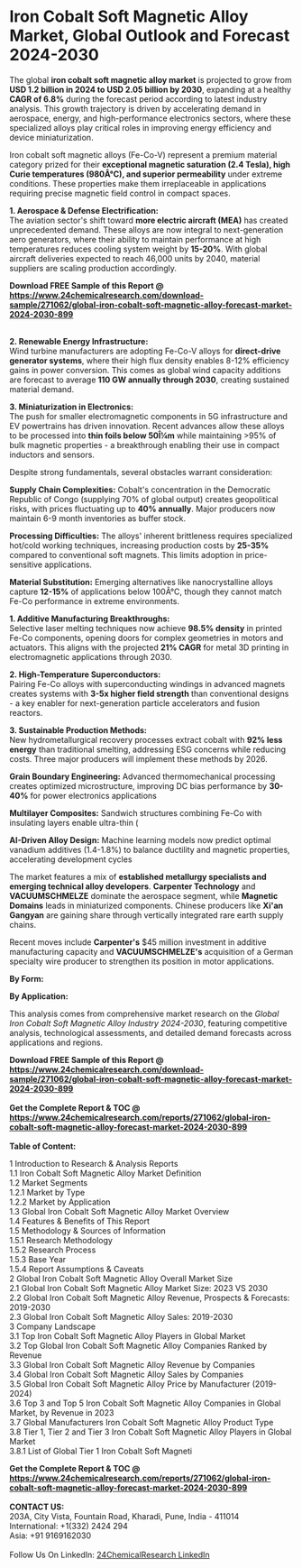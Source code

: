 <h1>Iron Cobalt Soft Magnetic Alloy Market, Global Outlook and Forecast 2024-2030</h1><p>The global <strong>iron cobalt soft magnetic alloy market</strong> is projected to grow from <strong>USD 1.2 billion in 2024 to USD 2.05 billion by 2030</strong>, expanding at a healthy <strong>CAGR of 6.8%</strong> during the forecast period according to latest industry analysis. This growth trajectory is driven by accelerating demand in aerospace, energy, and high-performance electronics sectors, where these specialized alloys play critical roles in improving energy efficiency and device miniaturization.</p><p>Iron cobalt soft magnetic alloys (Fe-Co-V) represent a premium material category prized for their <strong>exceptional magnetic saturation (2.4 Tesla), high Curie temperatures (980Â°C), and superior permeability</strong> under extreme conditions. These properties make them irreplaceable in applications requiring precise magnetic field control in compact spaces.</p><p><strong>1. Aerospace &amp; Defense Electrification:</strong><br>
The aviation sector's shift toward <strong>more electric aircraft (MEA)</strong> has created unprecedented demand. These alloys are now integral to next-generation aero generators, where their ability to maintain performance at high temperatures reduces cooling system weight by <strong>15-20%</strong>. With global aircraft deliveries expected to reach 46,000 units by 2040, material suppliers are scaling production accordingly.</p><div><b>Download FREE Sample of this Report @ 
            <a href="https://www.24chemicalresearch.com/download-sample/271062/global-iron-cobalt-soft-magnetic-alloy-forecast-market-2024-2030-899">
            https://www.24chemicalresearch.com/download-sample/271062/global-iron-cobalt-soft-magnetic-alloy-forecast-market-2024-2030-899</a></b></div><br><p><strong>2. Renewable Energy Infrastructure:</strong><br>
Wind turbine manufacturers are adopting Fe-Co-V alloys for <strong>direct-drive generator systems</strong>, where their high flux density enables 8-12% efficiency gains in power conversion. This comes as global wind capacity additions are forecast to average <strong>110 GW annually through 2030</strong>, creating sustained material demand.</p><p><strong>3. Miniaturization in Electronics:</strong><br>
The push for smaller electromagnetic components in 5G infrastructure and EV powertrains has driven innovation. Recent advances allow these alloys to be processed into <strong>thin foils below 50Î¼m</strong> while maintaining &gt;95% of bulk magnetic properties - a breakthrough enabling their use in compact inductors and sensors.</p><p>Despite strong fundamentals, several obstacles warrant consideration:</p><p><strong>Supply Chain Complexities:</strong> Cobalt's concentration in the Democratic Republic of Congo (supplying 70% of global output) creates geopolitical risks, with prices fluctuating up to <strong>40% annually</strong>. Major producers now maintain 6-9 month inventories as buffer stock.</p><p><strong>Processing Difficulties:</strong> The alloys' inherent brittleness requires specialized hot/cold working techniques, increasing production costs by <strong>25-35%</strong> compared to conventional soft magnets. This limits adoption in price-sensitive applications.</p><p><strong>Material Substitution:</strong> Emerging alternatives like nanocrystalline alloys capture <strong>12-15%</strong> of applications below 100Â°C, though they cannot match Fe-Co performance in extreme environments.</p><p><strong>1. Additive Manufacturing Breakthroughs:</strong><br>
Selective laser melting techniques now achieve <strong>98.5% density</strong> in printed Fe-Co components, opening doors for complex geometries in motors and actuators. This aligns with the projected <strong>21% CAGR</strong> for metal 3D printing in electromagnetic applications through 2030.</p><p><strong>2. High-Temperature Superconductors:</strong><br>
Pairing Fe-Co alloys with superconducting windings in advanced magnets creates systems with <strong>3-5x higher field strength</strong> than conventional designs - a key enabler for next-generation particle accelerators and fusion reactors.</p><p><strong>3. Sustainable Production Methods:</strong><br>
New hydrometallurgical recovery processes extract cobalt with <strong>92% less energy</strong> than traditional smelting, addressing ESG concerns while reducing costs. Three major producers will implement these methods by 2026.</p><p><strong>Grain Boundary Engineering:</strong> Advanced thermomechanical processing creates optimized microstructure, improving DC bias performance by <strong>30-40%</strong> for power electronics applications</p><p><strong>Multilayer Composites:</strong> Sandwich structures combining Fe-Co with insulating layers enable ultra-thin (
    </p><p><strong>AI-Driven Alloy Design:</strong> Machine learning models now predict optimal vanadium additives (1.4-1.8%) to balance ductility and magnetic properties, accelerating development cycles</p><p>The market features a mix of <strong>established metallurgy specialists and emerging technical alloy developers</strong>. <strong>Carpenter Technology</strong> and <strong>VACUUMSCHMELZE</strong> dominate the aerospace segment, while <strong>Magnetic Domains</strong> leads in miniaturized components. Chinese producers like <strong>Xi'an Gangyan</strong> are gaining share through vertically integrated rare earth supply chains.</p><p>Recent moves include <strong>Carpenter's</strong> $45 million investment in additive manufacturing capacity and <strong>VACUUMSCHMELZE's</strong> acquisition of a German specialty wire producer to strengthen its position in motor applications.</p><p><strong>By Form:</strong></p><p><strong>By Application:</strong></p><p>This analysis comes from comprehensive market research on the <em>Global Iron Cobalt Soft Magnetic Alloy Industry 2024-2030</em>, featuring competitive analysis, technological assessments, and detailed demand forecasts across applications and regions.</p><div><b>Download FREE Sample of this Report @ 
            <a href="https://www.24chemicalresearch.com/download-sample/271062/global-iron-cobalt-soft-magnetic-alloy-forecast-market-2024-2030-899">
            https://www.24chemicalresearch.com/download-sample/271062/global-iron-cobalt-soft-magnetic-alloy-forecast-market-2024-2030-899</a></b></div><br><div><b>Get the Complete Report & TOC @ 
            <a href="https://www.24chemicalresearch.com/reports/271062/global-iron-cobalt-soft-magnetic-alloy-forecast-market-2024-2030-899">
            https://www.24chemicalresearch.com/reports/271062/global-iron-cobalt-soft-magnetic-alloy-forecast-market-2024-2030-899</a></b></div><br>
            <b>Table of Content:</b><p>1 Introduction to Research & Analysis Reports<br />
    1.1 Iron Cobalt Soft Magnetic Alloy Market Definition<br />
    1.2 Market Segments<br />
        1.2.1 Market by Type<br />
        1.2.2 Market by Application<br />
    1.3 Global Iron Cobalt Soft Magnetic Alloy Market Overview<br />
    1.4 Features & Benefits of This Report<br />
    1.5 Methodology & Sources of Information<br />
        1.5.1 Research Methodology<br />
        1.5.2 Research Process<br />
        1.5.3 Base Year<br />
        1.5.4 Report Assumptions & Caveats<br />
2 Global Iron Cobalt Soft Magnetic Alloy Overall Market Size<br />
    2.1 Global Iron Cobalt Soft Magnetic Alloy Market Size: 2023 VS 2030<br />
    2.2 Global Iron Cobalt Soft Magnetic Alloy Revenue, Prospects & Forecasts: 2019-2030<br />
    2.3 Global Iron Cobalt Soft Magnetic Alloy Sales: 2019-2030<br />
3 Company Landscape<br />
    3.1 Top Iron Cobalt Soft Magnetic Alloy Players in Global Market<br />
    3.2 Top Global Iron Cobalt Soft Magnetic Alloy Companies Ranked by Revenue<br />
    3.3 Global Iron Cobalt Soft Magnetic Alloy Revenue by Companies<br />
    3.4 Global Iron Cobalt Soft Magnetic Alloy Sales by Companies<br />
    3.5 Global Iron Cobalt Soft Magnetic Alloy Price by Manufacturer (2019-2024)<br />
    3.6 Top 3 and Top 5 Iron Cobalt Soft Magnetic Alloy Companies in Global Market, by Revenue in 2023<br />
    3.7 Global Manufacturers Iron Cobalt Soft Magnetic Alloy Product Type<br />
    3.8 Tier 1, Tier 2 and Tier 3 Iron Cobalt Soft Magnetic Alloy Players in Global Market<br />
        3.8.1 List of Global Tier 1 Iron Cobalt Soft Magneti</p><div><b>Get the Complete Report & TOC @ 
            <a href="https://www.24chemicalresearch.com/reports/271062/global-iron-cobalt-soft-magnetic-alloy-forecast-market-2024-2030-899">
            https://www.24chemicalresearch.com/reports/271062/global-iron-cobalt-soft-magnetic-alloy-forecast-market-2024-2030-899</a></b></div><br><b>CONTACT US:</b><br>
            203A, City Vista, Fountain Road, Kharadi, Pune, India - 411014<br>
            International: +1(332) 2424 294<br>
            Asia: +91 9169162030 <br><br>
            Follow Us On LinkedIn: <a href="https://www.linkedin.com/company/24chemicalresearch/">24ChemicalResearch LinkedIn</a>